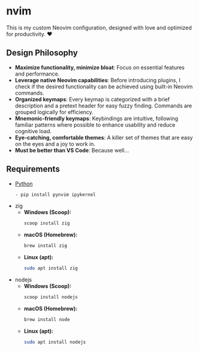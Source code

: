 # nvim

This is my custom Neovim configuration, designed with love and optimized for productivity. :heart:

## Design Philosophy

- **Maximize functionality, minimize bloat**: Focus on essential features and performance.
- **Leverage native Neovim capabilities**: Before introducing plugins, I check if the desired functionality can be achieved using built-in Neovim commands.
- **Organized keymaps**: Every keymap is categorized with a brief description and a pretext header for easy fuzzy finding. Commands are grouped logically for efficiency.
- **Mnemonic-friendly keymaps**: Keybindings are intuitive, following familiar patterns where possible to enhance usability and reduce cognitive load.
- **Eye-catching, comfortable themes**: A killer set of themes that are easy on the eyes and a joy to work in.
- **Must be better than VS Code**: Because well...

## Requirements

- [Python]( https://www.python.org/downloads/ )
    ```bash
    - pip install pynvim ipykernel
    ```
- zig  
    - **Windows (Scoop):**  
      ```powershell
      scoop install zig
      ```
    - **macOS (Homebrew):**  
      ```bash
      brew install zig
      ```
    - **Linux (apt):**  
      ```bash
      sudo apt install zig
      ```
- nodejs  
    - **Windows (Scoop):**  
      ```powershell
      scoop install nodejs
      ```
    - **macOS (Homebrew):**  
      ```bash
      brew install node
      ```
    - **Linux (apt):**  
      ```bash
      sudo apt install nodejs
